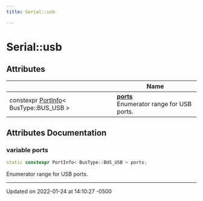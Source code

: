 ```yaml
---
title: Serial::usb

---
```


# Serial::usb



## Attributes

|                | Name           |
| -------------- | -------------- |
| constexpr [PortInfo](/Documentation/Classes/struct_serial_1_1_port_info/)< BusType::BUS_USB > | **[ports](/Documentation/Namespaces/namespace_serial_1_1usb/#variable-ports)** <br>Enumerator range for USB ports.  |



## Attributes Documentation

### variable ports

```cpp
static constexpr PortInfo< BusType::BUS_USB > ports;
```

Enumerator range for USB ports. 




-------------------------------

Updated on 2022-01-24 at 14:10:27 -0500